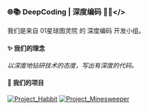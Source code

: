 ### 🌐📚 DeepCoding | 深度编码 👨‍💻</>

我们是来自 01星球图灵院 的 深度编码 开发小组。

#### ✨ 我们的理念
_以深度地钻研技术的态度，写出有深度的代码。_

#### 📌 我们的项目
[![Project_Habbit](https://my-github-readme-stats-git-main-frozenlemontees-projects.vercel.app/api/pin/?username=DeepCodingInTuringAcademy&repo=Habbit&cache_seconds=10)](https://github.com/DeepCodingInTuringAcademy/Habbit)
[![Project_Minesweeper](https://my-github-readme-stats-git-main-frozenlemontees-projects.vercel.app/api/pin/?username=DeepCodingInTuringAcademy&repo=Minesweeper&cache_seconds=10)](https://github.com/DeepCodingInTuringAcademy/Minesweeper)